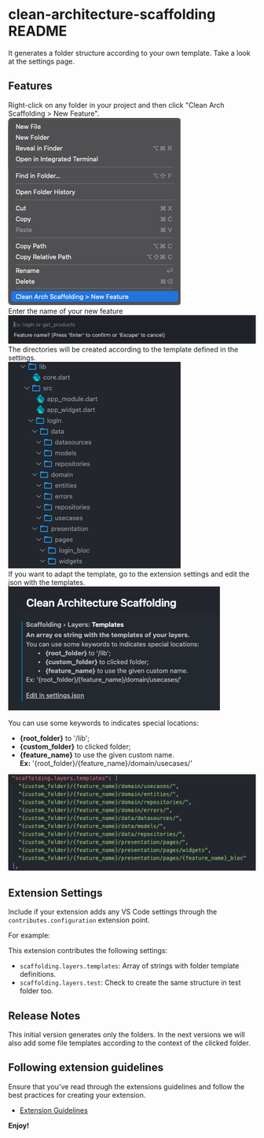 # clean-architecture-scaffolding README

It generates a folder structure according to your own template.
Take a look at the settings page.

## Features
 
Right-click on any folder in your project and then click "Clean Arch Scaffolding > New Feature".<br/>
![Clean Arch Scaffolding > New Feature](images/menu.png)<br/>
Enter the name of your new feature<br/>
![Give a feature name](images/feature_name.png)<br/>
The directories will be created according to the template defined in the settings.<br/>
![The folders will be created](images/folders.png)<br/>
If you want to adapt the template, go to the extension settings and edit the json with the templates.<br/>
![Like this default settings](images/settings.png)<br/>

You can use some keywords to indicates special locations:<br/>
- **{root_folder}** to '/lib';<br/>
- **{custom_folder}** to clicked folder;<br/>
- **{feature_name}** to use the given custom name.<br/>
**Ex:** '{root_folder}/{feature_name}/domain/usecases/'

![Using this folders templates](images/json.png)

## Extension Settings

Include if your extension adds any VS Code settings through the `contributes.configuration` extension point.

For example:

This extension contributes the following settings:

* `scaffolding.layers.templates`: Array of strings with folder template definitions.
* `scaffolding.layers.test`: Check to create the same structure in test folder too.

## Release Notes

This initial version generates only the folders.
In the next versions we will also add some file templates according to the context of the clicked folder.

## Following extension guidelines

Ensure that you've read through the extensions guidelines and follow the best practices for creating your extension.

* [Extension Guidelines](https://code.visualstudio.com/api/references/extension-guidelines)

**Enjoy!**
